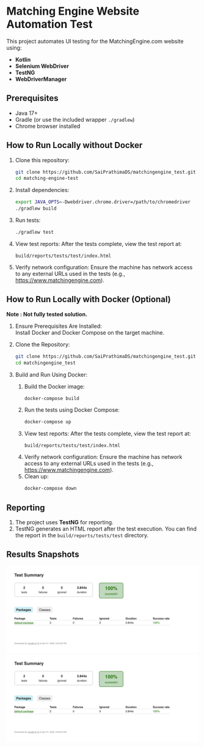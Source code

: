 # Matching Engine Website Automation Test

This project automates UI testing for the MatchingEngine.com website using:

- **Kotlin**
- **Selenium WebDriver**
- **TestNG**
- **WebDriverManager**

## Prerequisites
- Java 17+
- Gradle (or use the included wrapper `./gradlew`)
- Chrome browser installed

## How to Run Locally without Docker

1. Clone this repository:
    ```bash
    git clone https://github.com/SaiPrathimaDS/matchingengine_test.git 
    cd matching-engine-test
    ```
2. Install dependencies:
    ```bash
    export JAVA_OPTS=-Dwebdriver.chrome.driver=/path/to/chromedriver
    ./gradlew build
    ```
3. Run tests:
    ```bash
    ./gradlew test
    ```
4. View test reports:
    After the tests complete, view the test report at:
    ```
    build/reports/tests/test/index.html
    ```
5. Verify network configuration:
    Ensure the machine has network access to any external URLs used in the tests (e.g., https://www.matchingengine.com).

## How to Run Locally with Docker (Optional)
**Note : Not fully tested solution.**

1. Ensure Prerequisites Are Installed:  
   Install Docker and Docker Compose on the target machine.

2. Clone the Repository:
    ```bash
    git clone https://github.com/SaiPrathimaDS/matchingengine_test.git 
    cd matchingengine_test
    ```
3. Build and Run Using Docker:
    1. Build the Docker image:
       ```bash
       docker-compose build
       ```
    2. Run the tests using Docker Compose:
       ```bash
       docker-compose up
       ```
    3. View test reports:
       After the tests complete, view the test report at:
       ```
       build/reports/tests/test/index.html
       ```
    4. Verify network configuration:
       Ensure the machine has network access to any external URLs used in the tests (e.g., https://www.matchingengine.com).
    5. Clean up:
       ```bash
       docker-compose down
       ```

## Reporting

1. The project uses **TestNG** for reporting.  
2. TestNG generates an HTML report after the test execution. You can find the report in the `build/reports/tests/test` directory.  



## Results Snapshots
![Test Results](screenshots/Screenshot_2025-04-27_1.png)
![Test results](screenshots/Screenshot_2025-04-27_2.png)

